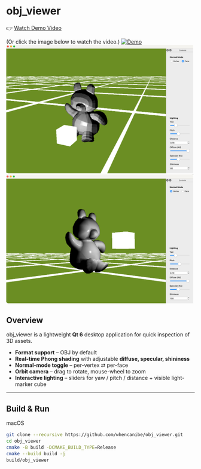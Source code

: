 # obj_viewer

👉 [Watch Demo Video](https://www.youtube.com/watch?v=-PvcHNFEDeo)

(Or click the image below to watch the video.)
[![Demo](https://img.youtube.com/vi/-PvcHNFEDeo/0.jpg)](https://www.youtube.com/watch?v=-PvcHNFEDeo)
<img src="img/obj_viewer1.png" alt="face" width="500"/>
<img src="img/obj_viewer2.png" alt="vertex" width="500"/>

## Overview
obj_viewer is a lightweight **Qt 6** desktop application for quick inspection of 3D assets.

* **Format support** – OBJ by default 
* **Real-time Phong shading** with adjustable **diffuse, specular, shininess**
* **Normal-mode toggle** – per-vertex ⇄ per-face
* **Orbit camera** – drag to rotate, mouse-wheel to zoom
* **Interactive lighting** – sliders for yaw / pitch / distance + visible light-marker cube

---

## Build & Run

macOS
```bash
git clone --recursive https://github.com/whencanibe/obj_viewer.git
cd obj_viewer
cmake -B build -DCMAKE_BUILD_TYPE=Release
cmake --build build -j
build/obj_viewer         
```